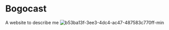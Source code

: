 # Bogocast
A website to describe me
 ![b53ba13f-3ee3-4dc4-ac47-487583c770ff-min](https://user-images.githubusercontent.com/66669165/84352218-f0158480-ab8a-11ea-849d-62ec82780533.JPG)

